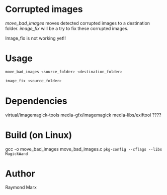 # Corrupted images

*move_bad_images* moves detected corrupted images to a destination folder. 
*image_fix* will be a try to fix these corrupted images.

Image_fix is not working yet!! 

# Usage

```bash
move_bad_images <source_folder> <destination_folder>
```

```bash
image_fix <source_folder>
```

# Dependencies

virtual/imagemagick-tools 
media-gfx/imagemagick
media-libs/exiftool        ????

# Build (on Linux)
gcc -o move_bad_images move_bad_images.c `pkg-config --cflags --libs MagickWand`


# Author

Raymond Marx
